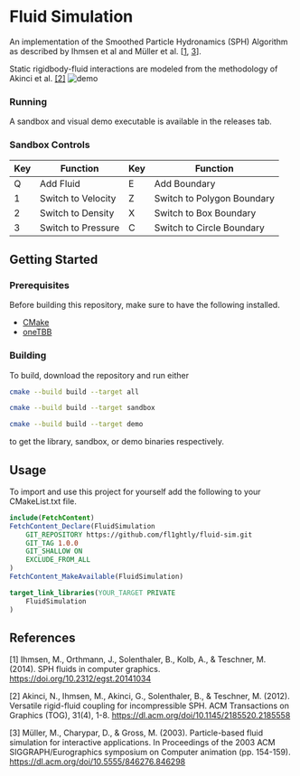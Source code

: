 # Fluid Simulation

An implementation of the Smoothed Particle Hydronamics (SPH) Algorithm as described by Ihmsen et al and Müller et al. \[[1](#1), [3](#3)\].

Static rigidbody-fluid interactions are modeled from the methodology of Akinci et al. [[2]](#2)
![demo](https://github.com/user-attachments/assets/3bf499e3-486a-4c4d-8b21-37b362a4ea97)


### Running
A sandbox and visual demo executable is available in the releases tab.

### Sandbox Controls
| Key | Function     | Key | Function |
| --- | ------------ | --- | -------- |
| Q | Add Fluid | E | Add Boundary |
| 1 | Switch to Velocity | Z | Switch to Polygon Boundary |
| 2 | Switch to Density | X | Switch to Box Boundary |
| 3 | Switch to Pressure | C | Switch to Circle Boundary |

## Getting Started

### Prerequisites
Before building this repository, make sure to have the following installed.
* [CMake](https://cmake.org/)
* [oneTBB](https://www.intel.com/content/www/us/en/developer/tools/oneapi/onetbb.html)

### Building
To build, download the repository and run either 
```bash
cmake --build build --target all
```

```bash
cmake --build build --target sandbox
```

```bash
cmake --build build --target demo
```

to get the library, sandbox, or demo binaries respectively.

## Usage
To import and use this project for yourself add the following to your CMakeList.txt file.
```CMake
include(FetchContent)
FetchContent_Declare(FluidSimulation
    GIT_REPOSITORY https://github.com/fl1ghtly/fluid-sim.git
    GIT_TAG 1.0.0
    GIT_SHALLOW ON
    EXCLUDE_FROM_ALL
)
FetchContent_MakeAvailable(FluidSimulation)

target_link_libraries(YOUR_TARGET PRIVATE
    FluidSimulation
)
```

## References
<a id="1">[1]</a>
Ihmsen, M., Orthmann, J., Solenthaler, B., Kolb, A., & Teschner, M. (2014). SPH fluids in computer graphics. https://doi.org/10.2312/egst.20141034

<a id="2">[2]</a>
Akinci, N., Ihmsen, M., Akinci, G., Solenthaler, B., & Teschner, M. (2012). Versatile rigid-fluid coupling for incompressible SPH. ACM Transactions on Graphics (TOG), 31(4), 1-8. https://dl.acm.org/doi/10.1145/2185520.2185558

<a id="3">[3]</a>
Müller, M., Charypar, D., & Gross, M. (2003). Particle-based fluid simulation for interactive applications. In Proceedings of the 2003 ACM SIGGRAPH/Eurographics symposium on Computer animation (pp. 154-159). https://dl.acm.org/doi/10.5555/846276.846298
